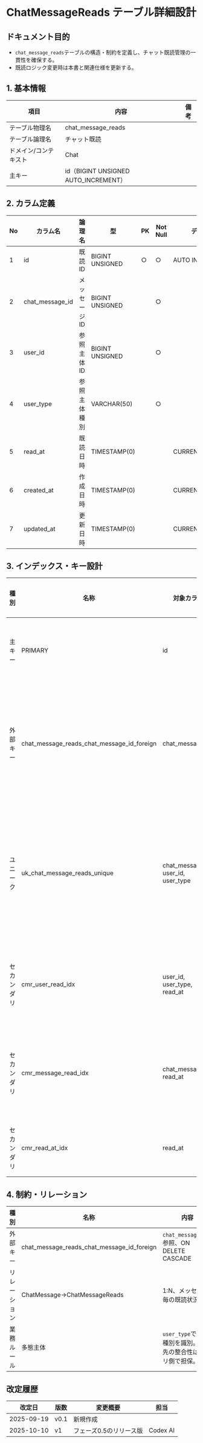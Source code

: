 # ChatMessageReads テーブル詳細設計

## ドキュメント目的
- `chat_message_reads`テーブルの構造・制約を定義し、チャット既読管理の一貫性を確保する。
- 既読ロジック変更時は本書と関連仕様を更新する。

## 1. 基本情報
| 項目 | 内容 | 備考 |
|---|---|---|
| テーブル物理名 | chat_message_reads |  |
| テーブル論理名 | チャット既読 |  |
| ドメイン/コンテキスト | Chat |  |
| 主キー | id（BIGINT UNSIGNED AUTO_INCREMENT） |  |

## 2. カラム定義
| No | カラム名 | 論理名 | 型 | PK | Not Null | デフォルト | 説明/業務ルール | 備考 |
|---|---|---|---|---|---|---|---|---|
| 1 | id | 既読ID | BIGINT UNSIGNED | ○ | ○ | AUTO INCREMENT | システム採番。 |  |
| 2 | chat_message_id | メッセージID | BIGINT UNSIGNED |  | ○ |  | `chat_messages.id`参照。 | ON DELETE CASCADE |
| 3 | user_id | 参照主体ID | BIGINT UNSIGNED |  | ○ |  | 既読主体（顧客/運営者等）のID。 | polymorphic |
| 4 | user_type | 参照主体種別 | VARCHAR(50) |  | ○ |  | 主体種別識別子（例: users=顧客）。 |  |
| 5 | read_at | 既読日時 | TIMESTAMP(0) |  |  | CURRENT_TIMESTAMP | 既読記録時点。 |  |
| 6 | created_at | 作成日時 | TIMESTAMP(0) |  |  | CURRENT_TIMESTAMP | Laravel標準。 |  |
| 7 | updated_at | 更新日時 | TIMESTAMP(0) |  |  | CURRENT_TIMESTAMP | Laravel標準。 | on update CURRENT_TIMESTAMP |

## 3. インデックス・キー設計
| 種別 | 名称 | 対象カラム | ユニーク | 用途/目的 | 備考 |
|---|---|---|---|---|---|
| 主キー | PRIMARY | id | ○ | レコード一意性 |  |
| 外部キー | chat_message_reads_chat_message_id_foreign | chat_message_id | ○ | メッセージ削除時に連鎖削除 |  |
| ユニーク | uk_chat_message_reads_unique | chat_message_id, user_id, user_type | ○ | 同一メッセージでの二重既読防止 | start_position不要に調整済 |
| セカンダリ | cmr_user_read_idx | user_id, user_type, read_at | × | 主体別未読/既読確認 |  |
| セカンダリ | cmr_message_read_idx | chat_message_id, read_at | × | メッセージの既読一覧 |  |
| セカンダリ | cmr_read_at_idx | read_at | × | 時間帯別集計 |  |

## 4. 制約・リレーション
| 種別 | 名称 | 内容 | 備考 |
|---|---|---|---|
| 外部キー | chat_message_reads_chat_message_id_foreign | `chat_messages.id`参照、ON DELETE CASCADE |  |
| リレーション | ChatMessage→ChatMessageReads | 1:N、メッセージ毎の既読状況 |  |
| 業務ルール | 多態主体 | `user_type`で主体種別を識別。参照先の整合性はアプリ側で担保。 |  |

## 改定履歴
| 改定日 | 版数 | 変更概要 | 担当 |
|---|---|---|---|
| 2025-09-19 | v0.1 | 新規作成 |  |
| 2025-10-10 | v1 | フェーズ0.5のリリース版 | Codex AI |
